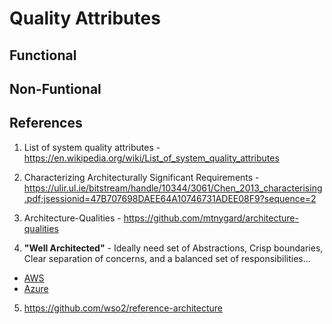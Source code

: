 # Quality Attributes

## Functional

## Non-Funtional

## References

1. List of system quality attributes - https://en.wikipedia.org/wiki/List_of_system_quality_attributes
2. Characterizing Architecturally Significant Requirements - https://ulir.ul.ie/bitstream/handle/10344/3061/Chen_2013_characterising.pdf;jsessionid=47B707698DAEE64A10746731ADEE08F9?sequence=2

3. Architecture-Qualities - https://github.com/mtnygard/architecture-qualities

4. **"Well Architected"** - Ideally need set of Abstractions, Crisp boundaries, Clear separation of concerns, and a balanced set of responsibilities...
* [AWS](https://aws.amazon.com/architecture/)
* [Azure](https://azure.microsoft.com/en-us/blog/introducing-the-microsoft-azure-wellarchitected-framework/)

5. https://github.com/wso2/reference-architecture
